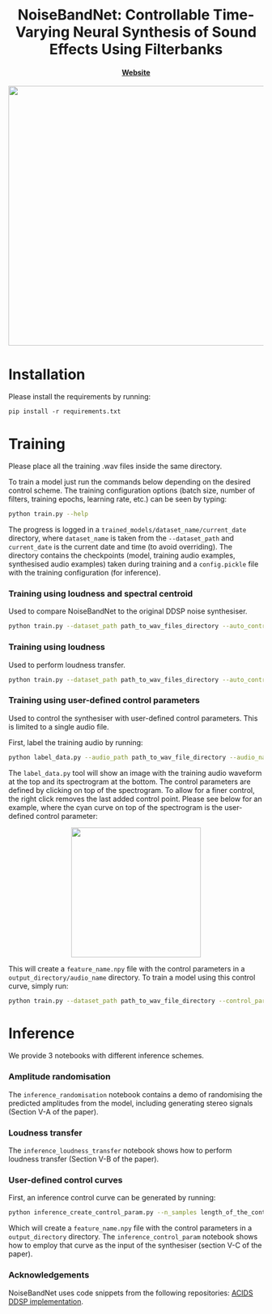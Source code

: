 <h1 align="center">NoiseBandNet: Controllable Time-Varying Neural Synthesis of Sound Effects Using Filterbanks
</h1>
<div align="center">


<h4>
        <a href="https://www.adrianbarahonarios.com/noisebandnet/" target="_blank">Website</a> </a>
    </h4>
    <p>
    </p>
</div>
<p align="center"><img src="https://www.adrianbarahonarios.com/files/NBN/nbn_arch.png
" width="512" /></p>

# **Installation**
Please install the requirements by running:
```
pip install -r requirements.txt
```

# **Training**
Please place all the training .wav files inside the same directory. 

To train a model just run the commands below depending on the desired control scheme. The training configuration options (batch size, number of filters, training epochs, learning rate, etc.) can be seen by typing:

```bash
python train.py --help
```

The progress is logged in a `trained_models/dataset_name/current_date` directory, where `dataset_name` is taken from the `--dataset_path` and `current_date` is the current date and time (to avoid overriding). The directory contains the checkpoints (model, training audio examples, synthesised audio examples) taken during training and a `config.pickle` file with the training configuration (for inference). 


### **Training using loudness and spectral centroid**
Used to compare NoiseBandNet to the original DDSP noise synthesiser.
```bash
python train.py --dataset_path path_to_wav_files_directory --auto_control_params loudness centroid
```

### **Training using loudness**
Used to perform loudness transfer.

```bash
python train.py --dataset_path path_to_wav_files_directory --auto_control_params loudness
```
### **Training using user-defined control parameters**
Used to control the synthesiser with user-defined control parameters. This is limited to a single audio file.

First, label the training audio by running:

```bash
python label_data.py --audio_path path_to_wav_file_directory --audio_name name_of_the_audio_file --output_directory output_directory --feature_name name_of_the_labelled_feature --sampling_rate sampling_rate_of_the_audio
```

The `label_data.py` tool will show an image with the training audio waveform at the top and its spectrogram at the bottom. The control parameters are defined by clicking on top of the spectrogram. To allow for a finer control, the right click removes the last added control point. Please see below for an example, where the cyan curve on top of the spectrogram is the user-defined control parameter:

<p align="center"><img src="https://www.adrianbarahonarios.com/files/NBN/drill_ui.png
" width="256" /></p>

This will create a `feature_name.npy` file with the control parameters in a `output_directory/audio_name` directory. To train a model using this control curve, simply run:

```bash
python train.py --dataset_path path_to_wav_file_directory --control_params_path output_directory/audio_name
```

# **Inference**

We provide 3 notebooks with different inference schemes.

### **Amplitude randomisation**

The `inference_randomisation` notebook contains a demo of randomising the predicted amplitudes from the model, including generating stereo signals (Section V-A of the paper).

### **Loudness transfer**

The `inference_loudness_transfer` notebook shows how to perform loudness transfer (Section V-B of the paper).

### **User-defined control curves**

First, an inference control curve can be generated by running:

```bash
python inference_create_control_param.py --n_samples length_of_the_control_signal --output_directory control_curve_directory --feature_name name_of_the_control_curve
```

Which will create a `feature_name.npy` file with the control parameters in a `output_directory` directory. The `inference_control_param` notebook shows how to employ that curve as the input of the synthesiser (section V-C of the paper).


### Acknowledgements
NoiseBandNet uses code snippets from the following repositories: [ACIDS DDSP implementation](https://github.com/acids-ircam/ddsp_pytorch).